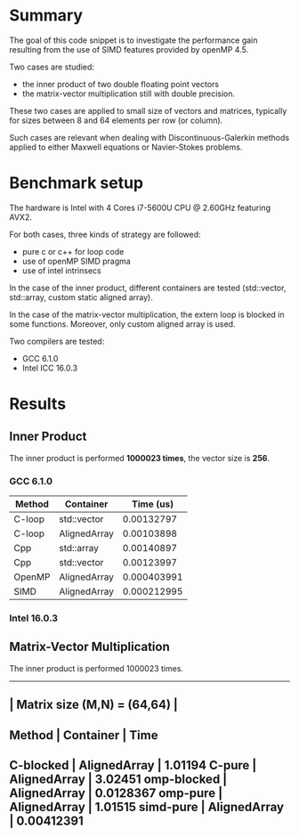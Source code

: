 # Summary
<p>
The goal of this code snippet is to investigate the performance gain
resulting from the use of SIMD features provided by openMP 4.5.
</p>

Two cases are studied:
- the inner product of two double floating point vectors
- the matrix-vector multiplication still with double precision.

These two cases are applied to small size of vectors and matrices,
typically for sizes between 8 and 64 elements per row (or column).

Such cases are relevant when dealing with Discontinuous-Galerkin
methods applied to either Maxwell equations or Navier-Stokes problems.

# Benchmark setup

The hardware is Intel with 4 Cores i7-5600U CPU @ 2.60GHz featuring
AVX2.

For both cases, three kinds of strategy are followed:
- pure c or c++ for loop code
- use of openMP SIMD pragma
- use of intel intrinsecs

In the case of the inner product, different containers are tested
(std::vector, std::array, custom static aligned array).

In the case of the matrix-vector multiplication, the extern loop is
blocked in some functions. Moreover, only custom aligned array is
used.

Two compilers are tested:
- GCC 6.1.0
- Intel ICC 16.0.3

# Results

## Inner Product

The inner product is performed <strong>1000023 times</strong>, the vector size is <strong>256</strong>.

### GCC 6.1.0

| Method  |     Container  |   Time (us) |
|---------|----------------|-------------|
| C-loop  |   std::vector  | 0.00132797  |
| C-loop  |  AlignedArray  | 0.00103898  |
| Cpp     |    std::array  | 0.00140897  |
| Cpp     |   std::vector  | 0.00123997  |
| OpenMP  |  AlignedArray  | 0.000403991 |
| SIMD    |  AlignedArray  | 0.000212995 |

### Intel 16.0.3


## Matrix-Vector Multiplication

The inner product is performed 1000023 times.

-------------------------------------------
| Matrix size (M,N) = (64,64)             |
-------------------------------------------
Method       |  Container     | Time
-------------------------------------------
C-blocked    |  AlignedArray  | 1.01194
C-pure       |  AlignedArray  | 3.02451
omp-blocked  |  AlignedArray  | 0.0128367
omp-pure     |  AlignedArray  | 1.01515
simd-pure    |  AlignedArray  | 0.00412391
-------------------------------------------
